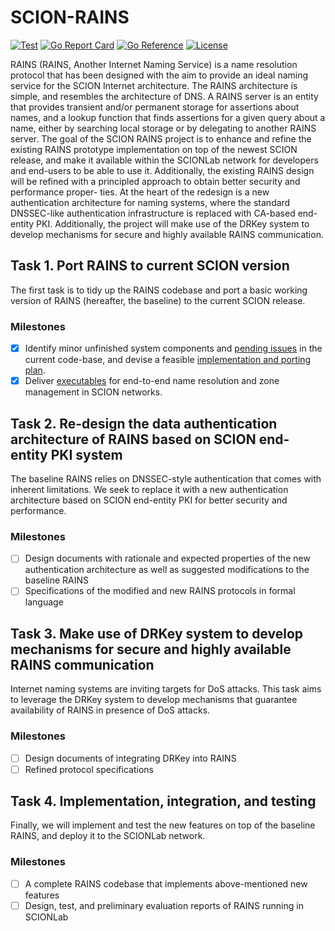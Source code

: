 # SCION-RAINS
[![Test](https://github.com/netsys-lab/scion-rains/actions/workflows/test.yml/badge.svg)](https://github.com/netsys-lab/scion-rains/actions/workflows/test.yml)
[![Go Report Card](https://goreportcard.com/badge/github.com/netsys-lab/scion-rains)](https://goreportcard.com/report/github.com/netsys-lab/scion-rains) 
[![Go Reference](https://pkg.go.dev/badge/github.com/netsys-lab/scion-rains.svg)](https://pkg.go.dev/github.com/netsys-lab/scion-rains)
[![License](https://img.shields.io/badge/License-Apache%202.0-blue.svg)](LICENSE)

RAINS (RAINS, Another Internet Naming Service) is a name resolution protocol that has been designed with the aim to provide an ideal naming service for the SCION Internet architecture.
The RAINS architecture is simple, and resembles the architecture of DNS. A RAINS server is an entity that provides transient and/or permanent storage for assertions about names, and a
lookup function that finds assertions for a given query about a name, either by searching local storage or by delegating to another RAINS server.
The goal of the SCION RAINS project is to enhance and refine the existing RAINS prototype implementation on top of the newest SCION release, and make it available within the SCIONLab
network for developers and end-users to be able to use it. Additionally, the existing RAINS design will be refined with a principled approach to obtain better security and performance proper-
ties. At the heart of the redesign is a new authentication architecture for naming systems, where the standard DNSSEC-like authentication infrastructure is replaced with CA-based end-entity
PKI. Additionally, the project will make use of the DRKey system to develop mechanisms for secure and highly available RAINS communication.

## Task 1. Port RAINS to current SCION version
The first task is to tidy up the RAINS codebase and port a basic working version of RAINS (hereafter, the baseline) to the current SCION release.

### Milestones
- [x] Identify minor unfinished system components and [pending issues](https://github.com/netsys-lab/scion-rains/projects/2) in the current code-base, and devise a feasible [implementation and porting plan](./planning/implementation_plan.md).
- [x] Deliver [executables](https://github.com/netsys-lab/scion-rains/actions/runs/1535615463#artifacts) for end-to-end name resolution and zone management in SCION networks.

## Task 2. Re-design the data authentication architecture of RAINS based on SCION end-entity PKI system

The baseline RAINS relies on DNSSEC-style authentication that comes with inherent limitations. We seek to replace it with a new authentication architecture based on SCION end-entity PKI for better security and performance.

### Milestones
- [ ] Design documents with rationale and expected properties of the new authentication architecture as well as suggested modifications to the baseline RAINS
- [ ] Specifications of the modified and new RAINS protocols in formal language

## Task 3. Make use of DRKey system to develop mechanisms for secure and highly available RAINS communication

Internet naming systems are inviting targets for DoS attacks. This task aims to leverage the DRKey system to develop mechanisms that guarantee availability of RAINS in presence of DoS attacks.

### Milestones

- [ ] Design documents of integrating DRKey into RAINS
- [ ] Refined protocol specifications

## Task 4. Implementation, integration, and testing

Finally, we will implement and test the new features on top of the baseline RAINS, and deploy it to the SCIONLab network.

### Milestones
- [ ] A complete RAINS codebase that implements above-mentioned new features
- [ ] Design, test, and preliminary evaluation reports of RAINS running in SCIONLab
